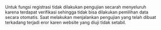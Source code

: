 Untuk fungsi registrasi tidak dilakukan pengujian secarah menyeluruh karena terdapat verifikasi sehingga tidak bisa dilakukan pemilihan data secara otomatis.
Saat melakukan menjalankan pengujian yang telah dibuat terkadang terjadi eror karen website yang diuji tidak setabil.
